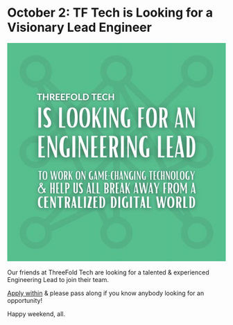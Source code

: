 # October 2: TF Tech is Looking for a Visionary Lead Engineer

![](img/tftechengineer.jpeg)

Our friends at ThreeFold Tech are looking for a talented & experienced Engineering Lead to join their team.

[Apply within](https://be.indeed.com/viewjob?jk=c555fc9e70c05542&from=tp-serp&tk=1ejl1nso9stat800) & please pass along if you know anybody looking for an opportunity!

Happy weekend, all.
